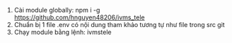1. Cài module globally: npm i -g https://github.com/hnguyen48206/ivms_tele
2. Chuẩn bị 1 file .env có nội dung tham khảo tương tự như file trong src git
3. Chạy module bằng lệnh: ivmstele

